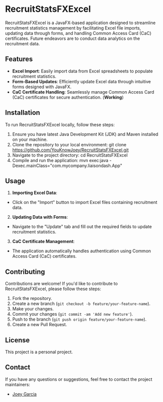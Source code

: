 # RecruitStatsFXExcel

RecruitStatsFXExcel is a JavaFX-based application designed to streamline recruitment statistics management by facilitating Excel file imports, updating data through forms, and handling Common Access Card (CaC) certificates. Future endeavors are to conduct data analytics on the recruitment data.

## Features

- **Excel Import**: Easily import data from Excel spreadsheets to populate recruitment statistics.
- **Form-Based Updates**: Efficiently update Excel data through intuitive forms designed with JavaFX.
- **CaC Certificate Handling**: Seamlessly manage Common Access Card (CaC) certificates for secure authentication. (**Working**)

## Installation

To run RecruitStatsFXExcel locally, follow these steps:

1. Ensure you have latest Java Development Kit (JDK) and Maven installed on your machine.
2. Clone the repository to your local environment:
	git clone https://github.com/YouKnowJoey/RecruitStatsFXExcel.git
3. Navigate to the project directory:
	cd RecruitStatsFXExcel
4. Compile and run the application:
	mvn exec:java -Dexec.mainClass="com.mycompany.liaisondash.App"

## Usage

1. **Importing Excel Data**:
- Click on the "Import" button to import Excel files containing recruitment data.

2. **Updating Data with Forms**:
- Navigate to the "Update" tab and fill out the required fields to update recruitment statistics.

3. **CaC Certificate Management**:
- The application automatically handles authentication using Common Access Card (CaC) certificates.

## Contributing

Contributions are welcome! If you'd like to contribute to RecruitStatsFXExcel, please follow these steps:

1. Fork the repository.
2. Create a new branch (`git checkout -b feature/your-feature-name`).
3. Make your changes.
4. Commit your changes (`git commit -am 'Add new feature'`).
5. Push to the branch (`git push origin feature/your-feature-name`).
6. Create a new Pull Request.

## License

This project is a personal project. 

## Contact

If you have any questions or suggestions, feel free to contact the project maintainers:
- [Joey Garcia](mailto:youknowjoey@outlook.com)

